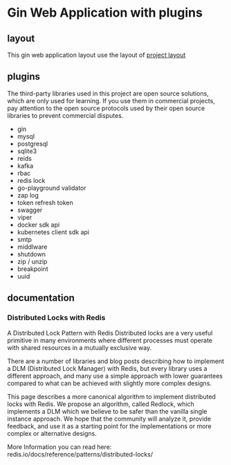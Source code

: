 # Gin Web Application with plugins

## layout

This gin web application layout use the layout of [project layout](`https://github.com/golang-standards/project-layout`)


## plugins

The third-party libraries used in this project are open source solutions, which are only used for learning. If you use them in commercial projects, pay attention to the open source protocols used by their open source libraries to prevent commercial disputes.
- gin
- mysql
- postgresql
- sqlite3
- reids
- kafka
- rbac
- redis lock
- go-playground validator
- zap log
- token  refresh token
- swagger
- viper
- docker sdk api
- kubernetes client sdk api
- smtp
- middlware
- shutdown
- zip / unzip
- breakpoint
- uuid


## documentation

### Distributed Locks with Redis

A Distributed Lock Pattern with Redis
Distributed locks are a very useful primitive in many environments where different processes must operate with shared resources in a mutually exclusive way.

There are a number of libraries and blog posts describing how to implement a DLM (Distributed Lock Manager) with Redis, but every library uses a different approach, and many use a simple approach with lower guarantees compared to what can be achieved with slightly more complex designs.

This page describes a more canonical algorithm to implement distributed locks with Redis. We propose an algorithm, called Redlock, which implements a DLM which we believe to be safer than the vanilla single instance approach. We hope that the community will analyze it, provide feedback, and use it as a starting point for the implementations or more complex or alternative designs.

More Information you can read here: redis.io/docs/reference/patterns/distributed-locks/